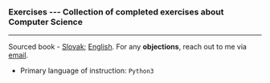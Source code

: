 ### Exercises --- Collection of completed exercises about Computer Science
___

Sourced book - [Slovak](http://creatingwithpython.com/eknihy.html#mvp); [English](http://creatingwithpython.com/eknihy.html#spwp). For any __objections__, reach out to me via [email](mailto:michal.spano03@gmail.com).

- Primary language of instruction: `Python3`


